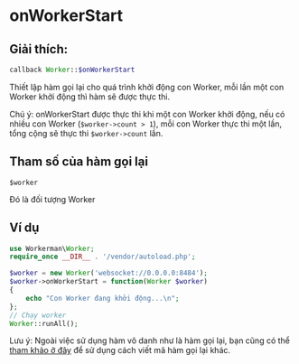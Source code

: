# onWorkerStart
## Giải thích:
```php
callback Worker::$onWorkerStart
```

Thiết lập hàm gọi lại cho quá trình khởi động con Worker, mỗi lần một con Worker khởi động thì hàm sẽ được thực thi.

Chú ý: onWorkerStart được thực thi khi một con Worker khởi động, nếu có nhiều con Worker (`$worker->count > 1`), mỗi con Worker thực thi một lần, tổng cộng sẽ thực thi `$worker->count` lần.


## Tham số của hàm gọi lại

 ``` $worker ```

Đó là đối tượng Worker



## Ví dụ


```php
use Workerman\Worker;
require_once __DIR__ . '/vendor/autoload.php';

$worker = new Worker('websocket://0.0.0.0:8484');
$worker->onWorkerStart = function(Worker $worker)
{
    echo "Con Worker đang khởi động...\n";
};
// Chạy worker
Worker::runAll();
```

Lưu ý: Ngoài việc sử dụng hàm vô danh như là hàm gọi lại, bạn cũng có thể [tham khảo ở đây](../faq/callback_methods.md) để sử dụng cách viết mã hàm gọi lại khác.
